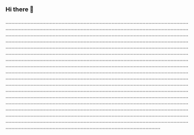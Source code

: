 ### Hi there 👋

.....................................................................................................................................................................................................................................................................................................................................................................................................................................................................................................................................................................................................................................................................................................................................................................................................................................................................................................................................................................................................................................................................................................................................................................................................................................................................................................................................................................................................................................................................................................................................................................................................................................................................................................................................................................................................................................................................................................................................................................................................................................................................................................................................................................................................................................................................................................